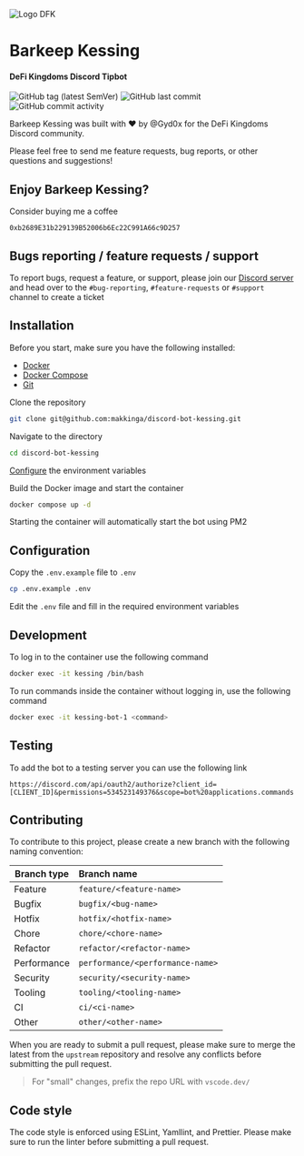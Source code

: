 ![Logo DFK](https://storageapi.fleek.co/ed2319ff-1320-4572-a9c4-278c4d80b634-bucket/logo_dfk_full.png)

# Barkeep Kessing

#### DeFi Kingdoms Discord Tipbot

![GitHub tag (latest SemVer)](https://img.shields.io/github/v/tag/makkinga/discord-bot-kessing?label=version&style=flat-square)
![GitHub last commit](https://img.shields.io/github/last-commit/makkinga/discord-bot-kessing?style=flat-square)
![GitHub commit activity](https://img.shields.io/github/commit-activity/m/makkinga/discord-bot-kessing?style=flat-square)

Barkeep Kessing was built with :heart: by @Gyd0x for the DeFi Kingdoms Discord community.

Please feel free to send me feature requests, bug reports, or other questions and suggestions!

## Enjoy Barkeep Kessing?

Consider buying me a coffee

```
0xb2689E31b229139B52006b6Ec22C991A66c9D257
```

## Bugs reporting / feature requests / support

To report bugs, request a feature, or support, please join our [Discord server](https://discord.gg/m3QjcuCwDQ) and head over to the `#bug-reporting`, `#feature-requests` or `#support` channel to create a ticket

## Installation

Before you start, make sure you have the following installed:

- [Docker](https://www.docker.com/products/docker-desktop)
- [Docker Compose](https://docs.docker.com/compose/install/)
- [Git](https://git-scm.com/book/en/v2/Getting-Started-Installing-Git)

Clone the repository

```bash
git clone git@github.com:makkinga/discord-bot-kessing.git
```

Navigate to the directory

```bash
cd discord-bot-kessing
```

[Configure](#configuration) the environment variables

Build the Docker image and start the container

```bash
docker compose up -d
```

Starting the container will automatically start the bot using PM2

## Configuration

Copy the `.env.example` file to `.env`

```bash
cp .env.example .env
```

Edit the `.env` file and fill in the required environment variables

## Development

To log in to the container use the following command

```bash
docker exec -it kessing /bin/bash
```

To run commands inside the container without logging in, use the following command

```bash
docker exec -it kessing-bot-1 <command> 
```

## Testing

To add the bot to a testing server you can use the following link

```
https://discord.com/api/oauth2/authorize?client_id=[CLIENT_ID]&permissions=534523149376&scope=bot%20applications.commands
```

## Contributing

To contribute to this project, please create a new branch with the following naming convention:

| Branch type | Branch name                      |
|-------------|:---------------------------------|
| Feature     | `feature/<feature-name>`         |
| Bugfix      | `bugfix/<bug-name>`              |
| Hotfix      | `hotfix/<hotfix-name>`           |
| Chore       | `chore/<chore-name>`             |
| Refactor    | `refactor/<refactor-name>`       |
| Performance | `performance/<performance-name>` |
| Security    | `security/<security-name>`       |
| Tooling     | `tooling/<tooling-name>`         |
| CI          | `ci/<ci-name>`                   |
| Other       | `other/<other-name>`             |

When you are ready to submit a pull request, please make sure to merge the latest from the `upstream` repository and resolve any conflicts before submitting the pull request.

> For "small" changes, prefix the repo URL with `vscode.dev/`

## Code style

The code style is enforced using ESLint, Yamllint, and Prettier. Please make sure to run the linter before submitting a pull request.
